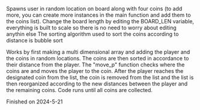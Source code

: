 Spawns user in random location on board along with four coins (to add more, you can create more instances in the main function and add them to the coins list).
Change the board length by editing the BOARD_LEN variable, everything is built to scale so there is no need to worry about editing anythin else
The sorting algorithm used to sort the coins according to distance is bubble sort

Works by first making a multi dimensional array and adding the player and the coins in random locations.
The coins are then sorted in accordance to their distance from the player.
The "move_p" function checks where the coins are and moves the player to the coin.
After the player reaches the designated coin from the list, the coin is removed from the list and the list is then reorganized according to the new distances between the player and the remaining coins.
Code runs until all coins are collected.


Finished on 2024-5-21
